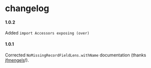 # changelog

#### 1.0.2

Added `import Accessors exposing (over)`

#### 1.0.1

Corrected `NoMissingRecordFieldLens.withName` documentation (thanks [jfmengels](https://github.com/jfmengels)!).
